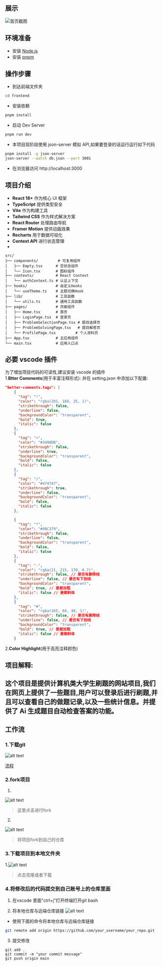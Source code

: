 ## 展示
![首页截图](home_page.png)


## 环境准备

- 安装 [Node.js](https://nodejs.org/en)
- 安装 [pnpm](https://pnpm.io/installation)


## 操作步骤

- 到达前端文件夹

```sh
cd frontend
```

- 安装依赖

```sh
pnpm install
```

- 启动 Dev Server

```sh
pnpm run dev
```

- 本项目现阶段使用 json-server 模拟 API,如果要登录的话运行运行如下代码

```sh
pnpm install -g json-server
json-server --watch db.json --port 3001
```

- 在浏览器访问 http://localhost:3000

## 项目介绍

- **React 18+** 作为核心 UI 框架
- **TypeScript** 提供类型安全
- **Vite** 作为构建工具
- **Tailwind CSS** 作为样式解决方案
- **React Router** 处理路由导航
- **Framer Motion** 提供动画效果
- **Recharts** 用于数据可视化
- **Context API** 进行状态管理
-

```
src/
├── components/         # 可复用组件
│   ├── Empty.tsx      # 空状态组件
│   └── Icon.tsx       # 图标组件
├── contexts/          # React Context
│   └── authContext.ts # 认证上下文
├── hooks/             # 自定义Hooks
│   └── useTheme.ts    # 主题切换Hook
├── lib/               # 工具函数
│   └── utils.ts       # 通用工具函数
├── pages/             # 页面组件
│   ├── Home.tsx       # 首页
│   ├── LoginPage.tsx  # 登录页
│   ├── ProblemSelectionPage.tsx # 题目选择页
│   ├── ProblemSolvingPage.tsx   # 题目解答页
│   └── ProfilePage.tsx         # 个人资料页
├── App.tsx            # 主应用组件
└── main.tsx           # 应用入口点
```

## 必要 vscode 插件

为了增加项目代码的可读性,建议安装 vscode 的插件  
1.**Btter Comments**(用于丰富注释形式):
并在 setting.json 中添加以下配置:

```json
"better-comments.tags": [
    {
      "tag": "!",
      "color": "rgba(201, 169, 25, 1)",
      "strikethrough": false,
      "underline": false,
      "backgroundColor": "transparent",
      "bold": true,
      "italic": false
    },
    {
      "tag": ">",
      "color": "#3498DB",
      "strikethrough": false,
      "underline": true,
      "backgroundColor": "transparent",
      "bold": false,
      "italic": false
    },
    {
      "tag": "/",
      "color": "#474747",
      "strikethrough": true,
      "underline": false,
      "backgroundColor": "transparent",
      "bold": false,
      "italic": false
    },

    {
      "tag": "*",
      "color": "#98C379",
      "strikethrough": false,
      "underline": false,
      "backgroundColor": "transparent",
      "bold": false,
      "italic": false
    },
    {
      "tag": "-",
      "color": "rgba(21, 215, 170, 0.7)",
      "strikethrough": false, // 是否有删除线
      "underline": false, // 是否有下划线
      "backgroundColor": "transparent",
      "bold": true, // 是都加粗
      "italic": false // 是都斜体
    },
    {
      "tag": "#",
      "color": "rgba(165, 84, 40, 1)",
      "strikethrough": false, // 是否有删除线
      "underline": false, // 是否有下划线
      "backgroundColor": "transparent",
      "bold": true, // 是都加粗
      "italic": false // 是都斜体
    }

```

2.**Color Highlight**(用于高亮注释颜色)

## 项目解释:

这个项目是提供计算机类大学生刷题的网站项目,我们在网页上提供了一些题目,用户可以登录后进行刷题,并且可以查看自己的做题记录,以及一些统计信息。并提供了 Ai 生成题目自动检查答案的功能。
---

## 工作流

### 1.下载git 
![alt text](流程照片/git_download.png)

[流程](https://blog.csdn.net/mukes/article/details/115693833)

### 2.fork项目
1.
![alt text](流程照片/fork1.png)
> 这里点击进行fork
2.
![alt text](流程照片/fork2.png)
> 将项目fork到自己的仓库

### 3.下载项目到本地文件夹

1.![alt text](流程照片/download.png)
> 点击克隆或者下载


### 4.将修改后的代码提交到自己账号上的仓库里面
1. 在vscode 里面"ctrl+j"打开终端打开git bash

2. 将本地仓库与远端仓库链接
![alt text](流程照片/链接.png)

- 使用下面的命令将本地仓库与远端仓库链接 

```sh
git remote add origin https://github.com/your_username/your_repo.git
```

3. 提交修改

```
git add .
git commit -m "your commit message"
git push origin main
```

